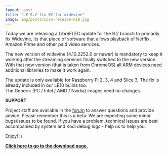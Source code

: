 ```yaml
---
layout: post
title: "LE 9.2 fix #2 for widevine"
image: img/posts/icon-release-k18.jpg
---
```


Today we are releasing a LibreELEC update for the 9.2 branch to primarily fix Widevine, its that piece of software that allows playback of Netflix, Amazon Prime and other paid video services.

The new version of widevine (4.10.2252.0 or newer) is mandatory to keep it working after the streaming services finally switched to the new version.  
With that new version (that is taken from ChromeOS) all ARM devices need additional libraries to make it work again.

The update is only available for Raspberry Pi 2, 3, 4 and Slice 3. The fix is already included in our LE10 builds too.  
The Generic (PC / Intel / AMD / Nvidia) images need no changes.

**SUPPORT**

Project staff are available in the [forum](https://forum.libreelec.tv) to answer questions and provide advice. Please remember this is a beta. We are expecting some minor bugs/issues to be found. If you have a problem, technical issues are best accompanied by system and Kodi debug logs - help us to help you.

Enjoy! :)

[**Click here to go to the download page.**](https://libreelec.tv/downloads/)